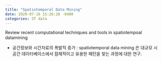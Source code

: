 ```yaml
---
title: "Spatiotemporal Data Mining"
date: 2020-07-16 15:26:28 -0400
categories: ST data
---
```

Review recent computational techniques and tools in spatiotempoal datamining 

- 공간정보와 시간자료의 폭발적 증가 : spatiotemporal data mining 은 대규모 시공간 데이터베이스에서 잠재적이고 유용한 패턴을 찾는 과정에 대한 연구. 


